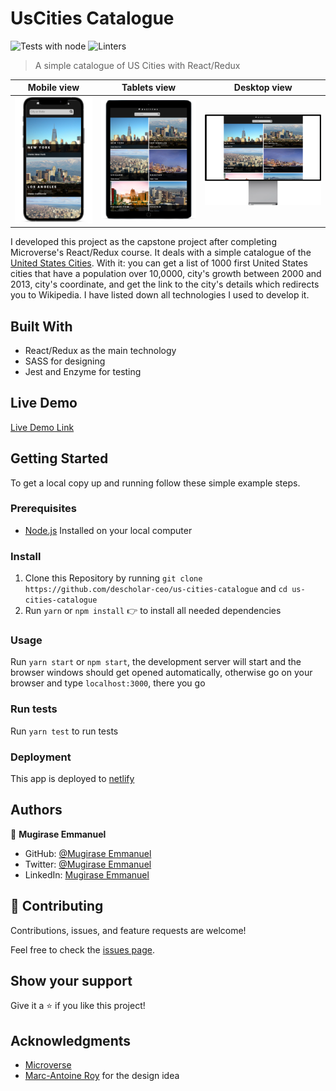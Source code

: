 # UsCities Catalogue
![Tests with node](https://github.com/descholar-ceo/us-cities-catalogue/workflows/Tests%20with%20node/badge.svg)  ![Linters](https://github.com/descholar-ceo/us-cities-catalogue/workflows/Linters/badge.svg)
> A simple catalogue of US Cities with React/Redux



| Mobile view | Tablets view | Desktop view |
| --- | --- | --- |
| ![us-cities-catalogue screenshot](./src/assets/images/us-cities-screenshot.png) | ![us-cities-catalogue screenshot](./src/assets/images/us-cities-catalogue-tablets.png) | ![us-cities-catalogue screenshot](./src/assets/images/us-cities-catalogue-desktops.png) |

I developed this project as the capstone project after completing Microverse's React/Redux course. It deals with a simple catalogue of the [United States Cities](https://en.wikipedia.org/wiki/List_of_states_and_territories_of_the_United_States). With it: you can get a list of 1000 first United States cities that have a population over 10,0000, city's growth between 2000 and 2013, city's coordinate, and get the link to the city's details which redirects you to Wikipedia. I have listed down all technologies I used to develop it.
## Built With

- React/Redux as the main technology
- SASS for designing
- Jest and Enzyme for testing

## Live Demo

[Live Demo Link](https://descholar-us-cities-catalogue.netlify.app/)


## Getting Started


To get a local copy up and running follow these simple example steps.

### Prerequisites
- [Node.js](https://nodejs.org/en/) Installed on your local computer

### Install
1. Clone this Repository by running `git clone https://github.com/descholar-ceo/us-cities-catalogue` and `cd us-cities-catalogue`
2. Run `yarn` or `npm install` :point_right: to install all needed dependencies
### Usage
Run `yarn start` or `npm start`, the development server will start and the browser windows should get opened automatically, otherwise go on your browser and type `localhost:3000`, there you go
### Run tests
Run `yarn test` to run tests
### Deployment
This app is deployed to [netlify](https://descholar-us-cities-catalogue.netlify.app/)

## Authors

👤 **Mugirase Emmanuel**

- GitHub: [@Mugirase Emmanuel](https://github.com/descholar-ceo)
- Twitter: [@Mugirase Emmanuel](https://twitter.com/descholar3)
- LinkedIn: [Mugirase Emmanuel](https://linkedin.com/in/mugirase-emmanuel)

## 🤝 Contributing

Contributions, issues, and feature requests are welcome!

Feel free to check the [issues page](https://github.com/descholar-ceo/us-cities-catalogue/issues).

## Show your support

Give it a :star: if you like this project!

## Acknowledgments

- [Microverse](https://www.microverse.org/)
- [Marc-Antoine Roy](http://mantoine.ca/) for the design idea
